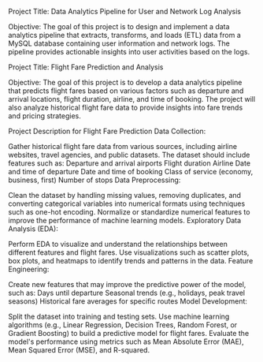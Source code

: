 
Project Title: Data Analytics Pipeline for User and Network Log Analysis

Objective: The goal of this project is to design and implement a data analytics pipeline that extracts, transforms, and loads (ETL) data from a MySQL database containing user information and network logs. The pipeline provides actionable insights into user activities based on the logs.

Project Title: Flight Fare Prediction and Analysis

Objective: The goal of this project is to develop a data analytics pipeline that predicts flight fares based on various factors such as departure and arrival locations, flight duration, airline, and time of booking. The project will also analyze historical flight fare data to provide insights into fare trends and pricing strategies.

Project Description for Flight Fare Prediction
Data Collection:

Gather historical flight fare data from various sources, including airline websites, travel agencies, and public datasets. The dataset should include features such as:
Departure and arrival airports
Flight duration
Airline
Date and time of departure
Date and time of booking
Class of service (economy, business, first)
Number of stops
Data Preprocessing:

Clean the dataset by handling missing values, removing duplicates, and converting categorical variables into numerical formats using techniques such as one-hot encoding.
Normalize or standardize numerical features to improve the performance of machine learning models.
Exploratory Data Analysis (EDA):

Perform EDA to visualize and understand the relationships between different features and flight fares.
Use visualizations such as scatter plots, box plots, and heatmaps to identify trends and patterns in the data.
Feature Engineering:

Create new features that may improve the predictive power of the model, such as:
Days until departure
Seasonal trends (e.g., holidays, peak travel seasons)
Historical fare averages for specific routes
Model Development:

Split the dataset into training and testing sets.
Use machine learning algorithms (e.g., Linear Regression, Decision Trees, Random Forest, or Gradient Boosting) to build a predictive model for flight fares.
Evaluate the model's performance using metrics such as Mean Absolute Error (MAE), Mean Squared Error (MSE), and R-squared.
